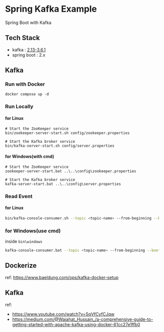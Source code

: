 # Spring Kafka Example

Spring Boot with Kafka

## Tech Stack

- kafka : [2.13-3.6.1](https://dlcdn.apache.org/kafka/3.6.1/kafka_2.13-3.6.1.tgz)
- spring boot : 2.x

## Kafka

### Run with Docker

```shell
docker compose up -d
```

### Run Locally

#### for Linux

```shell
# Start the ZooKeeper service
bin/zookeeper-server-start.sh config/zookeeper.properties

# Start the Kafka broker service
bin/kafka-server-start.sh config/server.properties
```

#### for Windows(with cmd)
```shell
# Start the ZooKeeper service
zookeeper-server-start.bat ..\..\config\zookeeper.properties

# Start the Kafka broker service
kafka-server-start.bat ..\..\config\server.properties
```

### Read Event

#### for Linux
```sh
bin/kafka-console-consumer.sh --topic <topic-name> --from-beginning --bootstrap-server localhost:9092
```

### for Windows(use cmd)
inside `bin\windows`
```sh
kafka-console-consumer.bat --topic <topic-name> --from-beginning --bootstrap-server localhost:9092
```

## Dockerize

ref: https://www.baeldung.com/ops/kafka-docker-setup

## Kafka

ref:
- https://www.youtube.com/watch?v=SqVfCyfCJqw
- https://medium.com/@Wajahat_Hussain_/a-comprehensive-guide-to-getting-started-with-apache-kafka-using-docker-61cc27e1ffb0
